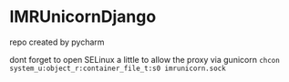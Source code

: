 # IMRUnicornDjango
repo created by pycharm


dont forget to open SELinux a little to allow the proxy via gunicorn
`chcon system_u:object_r:container_file_t:s0 imrunicorn.sock`

